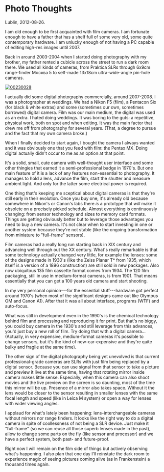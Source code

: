 # Photo Thoughts

Lublin, 2012-08-26.

I am old enough to be first acquainted with film cameras. I am fortunate enough to have a father that has a shelf full of some very old, some quite contemporary hardware. I am unlucky enough of not having a PC capable of editing high-res images until 2007.

Back in around 2003-2004 when I started doing photography with my brother, my father rented a cubicle across the street to run a dark room there. We used all kinds of cameras, from Praktica SLRs through 6x9cm range-finder Москва 5 to self-made 13x18cm ultra-wide-angle pin-hole cameras.

<a href="http://www.flickr.com/photos/szywon/8119730372/" title="00230028 by szywon, on Flickr"><img src="http://farm9.staticflickr.com/8189/8119730372_6949dbfda2.jpg" alt="00230028"></a>

I actually did some digital photography commercially, around 2007-2008. I was a photographer at weddings. We had a Nikon F5 (film), a Pentacon Six (for black & white extras) and some (sometimes our own, sometimes borrowed) digital camera. Film was our main medium, the digital was used as an extra. I hated doing weddings. It was boring to the guts: a repetitive, physical work, both on spot and when editing. It was the main factor that drew me off from photography for several years. (That, a degree to pursue and the fact that my own camera broke.)

When I finally decided to start again, I bought the camera I always wanted and it was obviously one that you feed with film: the Pentax MX. Doing digital actually didn't occur to me as an option at that point.

It's a solid, small, cute camera with well-thought user interface and some other thingies that earned it a semi-professional badge in 1970's. But one main feature of it is a lack of any features non-essential to photography. It manages to hold a lens, advance the film, start the shutter and measure ambient light. And only for the latter some electrical power is required.

One thing that's keeping me sceptical about digital cameras is that they're still early in their evolution. Once you buy one, it's already old because somewhere in Nikon's or Canon's labs there _is_ a prototype that _will_ make it obsolete on a precisely picked schedule. Almost everything is continuously changing: from sensor technology and sizes to memory card formats. Things are getting obviously better but to leverage those advantages you need to buy a new camera. It's not clear when to start investing in one or another system because they're not stable (like the ongoing transformation from miniature to "full-frame" sensors).

Film cameras had a really long run starting back in XIX century and advancing well through out the XX century. What's really remarkable is that some technology actually changed very little, for example the lenses: some of the designs made in 1930's (like the Zeiss Planar T* from 1935, which itself is a version of a 1896 construction) are still sold in new packages. Also now ubiquitous 135 film cassette format comes from 1934. The 120 film packaging, still in use in medium-format cameras, is from 1901. That means essentially that you can get a 100 years old camera and start shooting.

In my very personal opinion---for the essential stuff---hardware got perfect around 1970's (when most of the significant designs came out like Olympus OM and Canon A1). After that it was all about interface, programs (WTF) and auto-focus.

What was still in development even in the 1990's is the chemical technology behind film and processing and reproducing it for print. But that's no biggy, you could buy camera in the 1930's and still leverage from this advances, you'd just buy a new roll of film. Try doing that with a digital camera... (Actually, in very expensive, medium-format cameras it's possible to change sensors, but it's the kind of new-car-expensive and they're quite bulky and fragile at the same time).

The other sign of the digital photography being yet unevolved is that current professional-grade cameras are SLRs with just film being replaced by a digital sensor. Because you can use signal from that sensor to take a picture and preview it live at the same time, having that rotating mirror inside camera makes little sense. Especially, when this camera can also shoot movies and the live preview on the screen is so daunting, most of the time this mirror will be up. Presence of a mirror also takes space. Without it the lens would be closer to the sensor resulting in smaller lenses with the same focal length and speed (like in Leica M system) or open a way for lenses with wider viewing angles.

I applaud for what's lately been happening: lens-interchangeable cameras without mirrors nor range finders. It looks like the right way to do a digital camera in spite of coollessness of not being a SLR device. Just make it "full-frame" (so we can reuse all those superb lenses made in the past), allow to change some parts on the fly (like sensor and processor) and we have a perfect system, both past- and future-proof.

Right now I will remain on the film side of things but actively observing what's happening. I also plan that one day I'll reinstate the dark room to experience magic of seeing pictures coming alive (as in Frankenstein) a thousand times again.
